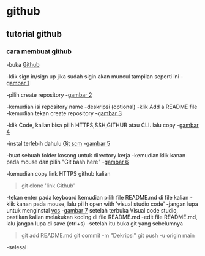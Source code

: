 # github
## tutorial github

### cara membuat github
-buka [Github](https://github.com)<p>
-klik sign in/sign up
jika sudah sigin akan muncul tampilan seperti ini
-[gambar 1](screenshot/ss1.png)<p>
-pilih create repository
-[gambar 2](screenshot/ss2.png)<p>
-kemudian isi repository name
-deskripsi (optional)
-klik Add a README file
-kemudian tekan create repository 
-[gambar 3](screenshot/ss3.png)<p>
-klik Code, kalian bisa pilih HTTPS,SSH,GITHUB atau CLI. lalu copy
-[gambar 4](screenshot/ss4.png)<p>
-instal terlebih dahulu [Git scm](https://git-scm.com)
-[gambar 5](screenshot/ss5.png)<p>
-buat sebuah folder kosong untuk directory kerja
-kemudian klik kanan pada mouse dan pilih "Git bash here"
-[gambar 6](screenshot/ss6.png)<p>
-kemudian copy link HTTPS github kalian

> git clone 'link Github'

-tekan enter pada keyboard
kemudian pilih file README.md di file kalian
-klik kanan pada mouse, lalu pilih open with 'visual studio code'
-jangan lupa untuk menginstal [vcs](https://code.visualstudio.com)
-[gambar 7](screenshot/ss7.png)
 setelah terbuka Visual code studio, pastikan kalian melakukan koding di file README.md
-edit file README.md, lalu jangan lupa di save (ctrl+s)
-setelah itu buka git yang sebelumnya

> git add README.md
> git commit -m "Dekripsi"
> git push -u origin main

-selesai